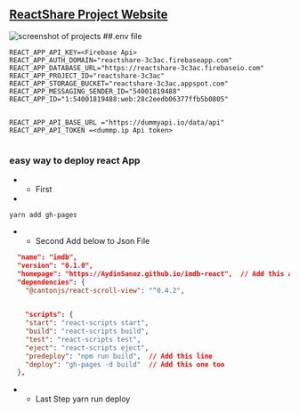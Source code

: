 ## [ReactShare Project Website](https://aydinsanoz.github.io/reactshare/)

![screenshot of projects](./out.gif)
##.env file

```
REACT_APP_API_KEY=<Firebase Api>
REACT_APP_AUTH_DOMAIN="reactshare-3c3ac.firebaseapp.com"
REACT_APP_DATABASE_URL="https://reactshare-3c3ac.firebaseio.com"
REACT_APP_PROJECT_ID="reactshare-3c3ac"
REACT_APP_STORAGE_BUCKET="reactshare-3c3ac.appspot.com"
REACT_APP_MESSAGING_SENDER_ID="54001819488"
REACT_APP_ID="1:54001819488:web:28c2eedb06377ffb5b0805"


REACT_APP_API_BASE_URL ="https://dummyapi.io/data/api"
REACT_APP_API_TOKEN =<dummp.ip Api token>


```

### easy way to deploy react App 
- - First
- 
```yarn add gh-pages```

- - Second Add below to Json File 

```json
  "name": "imdb",
  "version": "0.1.0",
  "homepage": "https://AydinSanoz.github.io/imdb-react",  // Add this and change according to your reponame 
  "dependencies": {
    "@cantonjs/react-scroll-view": "^0.4.2",
 

```

```json
    "scripts": {
    "start": "react-scripts start",
    "build": "react-scripts build",
    "test": "react-scripts test",
    "eject": "react-scripts eject",
    "predeploy": "npm run build",  // Add this line
    "deploy": "gh-pages -d build"  // Add this one too
  },
```
- - Last Step 
  yarn run deploy
